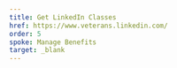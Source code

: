 ```yaml
---
title: Get LinkedIn Classes
href: https://www.veterans.linkedin.com/
order: 5
spoke: Manage Benefits
target: _blank
---
```

